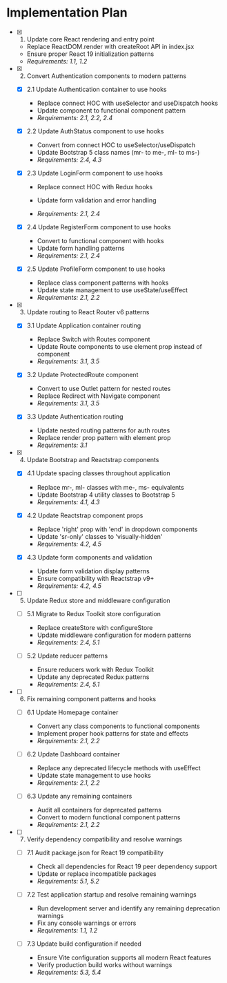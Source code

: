 # Implementation Plan

- [x] 1. Update core React rendering and entry point
  - Replace ReactDOM.render with createRoot API in index.jsx
  - Ensure proper React 19 initialization patterns
  - _Requirements: 1.1, 1.2_

- [x] 2. Convert Authentication components to modern patterns





  - [x] 2.1 Update Authentication container to use hooks


    - Replace connect HOC with useSelector and useDispatch hooks
    - Update component to functional component pattern
    - _Requirements: 2.1, 2.2, 2.4_


  - [x] 2.2 Update AuthStatus component to use hooks

    - Convert from connect HOC to useSelector/useDispatch
    - Update Bootstrap 5 class names (mr- to me-, ml- to ms-)
    - _Requirements: 2.4, 4.3_



  - [x] 2.3 Update LoginForm component to use hooks

    - Replace connect HOC with Redux hooks
    - Update form validation and error handling

    - _Requirements: 2.1, 2.4_

  - [x] 2.4 Update RegisterForm component to use hooks

    - Convert to functional component with hooks
    - Update form handling patterns
    - _Requirements: 2.1, 2.4_


  - [x] 2.5 Update ProfileForm component to use hooks

    - Replace class component patterns with hooks
    - Update state management to use useState/useEffect
    - _Requirements: 2.1, 2.2_

- [x] 3. Update routing to React Router v6 patterns




  - [x] 3.1 Update Application container routing


    - Replace Switch with Routes component
    - Update Route components to use element prop instead of component
    - _Requirements: 3.1, 3.5_

  - [x] 3.2 Update ProtectedRoute component


    - Convert to use Outlet pattern for nested routes
    - Replace Redirect with Navigate component
    - _Requirements: 3.1, 3.5_

  - [x] 3.3 Update Authentication routing


    - Update nested routing patterns for auth routes
    - Replace render prop pattern with element prop
    - _Requirements: 3.1_

- [x] 4. Update Bootstrap and Reactstrap components
  - [x] 4.1 Update spacing classes throughout application

    - Replace mr-, ml- classes with me-, ms- equivalents
    - Update Bootstrap 4 utility classes to Bootstrap 5
    - _Requirements: 4.1, 4.3_

  - [x] 4.2 Update Reactstrap component props

    - Replace 'right' prop with 'end' in dropdown components
    - Update 'sr-only' classes to 'visually-hidden'
    - _Requirements: 4.2, 4.5_

  - [x] 4.3 Update form components and validation

    - Update form validation display patterns
    - Ensure compatibility with Reactstrap v9+
    - _Requirements: 4.2, 4.5_

- [ ] 5. Update Redux store and middleware configuration
  - [ ] 5.1 Migrate to Redux Toolkit store configuration
    - Replace createStore with configureStore
    - Update middleware configuration for modern patterns
    - _Requirements: 2.4, 5.1_

  - [ ] 5.2 Update reducer patterns
    - Ensure reducers work with Redux Toolkit
    - Update any deprecated Redux patterns
    - _Requirements: 2.4, 5.1_

- [ ] 6. Fix remaining component patterns and hooks
  - [ ] 6.1 Update Homepage container
    - Convert any class components to functional components
    - Implement proper hook patterns for state and effects
    - _Requirements: 2.1, 2.2_

  - [ ] 6.2 Update Dashboard container
    - Replace any deprecated lifecycle methods with useEffect
    - Update state management to use hooks
    - _Requirements: 2.1, 2.2_

  - [ ] 6.3 Update any remaining containers
    - Audit all containers for deprecated patterns
    - Convert to modern functional component patterns
    - _Requirements: 2.1, 2.2_

- [ ] 7. Verify dependency compatibility and resolve warnings
  - [ ] 7.1 Audit package.json for React 19 compatibility
    - Check all dependencies for React 19 peer dependency support
    - Update or replace incompatible packages
    - _Requirements: 5.1, 5.2_

  - [ ] 7.2 Test application startup and resolve remaining warnings
    - Run development server and identify any remaining deprecation warnings
    - Fix any console warnings or errors
    - _Requirements: 1.1, 1.2_

  - [ ] 7.3 Update build configuration if needed
    - Ensure Vite configuration supports all modern React features
    - Verify production build works without warnings
    - _Requirements: 5.3, 5.4_